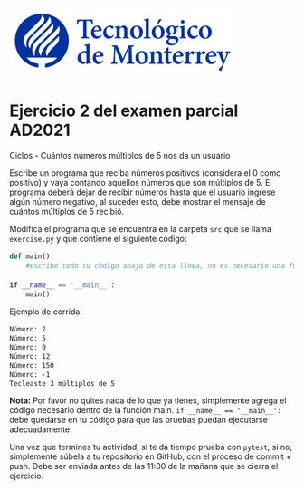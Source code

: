 ![Tec de Monterrey](../../images/logotecmty.png)
# Ejercicio 2 del examen parcial AD2021
Ciclos - Cuántos números múltiplos de 5 nos da un usuario

Escribe un programa que reciba números positivos (considera el 0 como positivo) y vaya contando aquellos números que son múltiplos de 5. El programa deberá dejar de recibir números hasta que el usuario ingrese algún número negativo, al suceder esto, debe mostrar el mensaje de cuántos múltiplos de 5 recibió.


Modifica el programa que se encuentra en la carpeta `src` que se llama
`exercise.py` y que contiene el siguiente código:

```python
def main():
    #escribe todo tu código abajo de esta línea, no es necesario una función

if __name__ == '__main__':
    main()
```

Ejemplo de corrida:

```
Número: 2
Número: 5
Número: 0
Número: 12
Número: 150
Número: -1
Tecleaste 3 múltiplos de 5
```


**Nota:** Por favor no quites nada de lo que ya tienes, simplemente agrega el código 
necesario dentro de la función main. 
`if __name__ == '__main__':` debe quedarse en tu código para que las pruebas puedan 
ejecutarse adecuadamente.

Una vez que termines tu actividad, si te da tiempo prueba con
`pytest`, si no, simplemente súbela a tu repositorio en GitHub, con el proceso de commit + push.
Debe ser enviada antes de las 11:00 de la mañana que se cierra el ejercicio.
